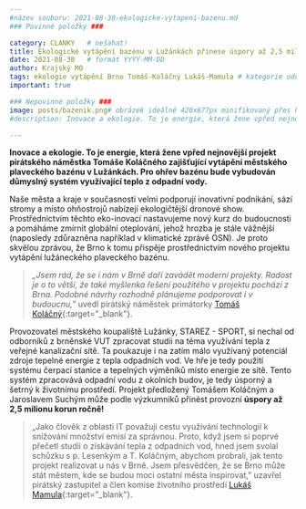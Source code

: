 ```yaml
---
#název souboru: 2021-08-30-ekologicke-vytapeni-bazenu.md
### Povinné položky ###

category: CLANKY   # nešahat!
title: Ekologické vytápění bazénu v Lužánkách přinese úspory až 2,5 milionu ročně!
date: 2021-08-30   # formát YYYY-MM-DD
author: Krajský MO
tags: ekologie vytápění Brno Tomáš-Koláčný Lukáš-Mamula # kategorie odděleny mezerami, např. volby zemědělství životní-prostředí piráti (viz https://jihomoravsky.pirati.cz/tags/)
important: true

### Nepovinné položky ###
image: posts/bazenik.png# obrázek ideálně 420x677px minifikovaný přes https://tinypng.com/
#description: Inovace a ekologie. To je energie, která žene vpřed nejnovější projekt pirátského náměstka Tomáše Koláčného zajišťující vytápění městského plaveckého bazénu v Lužánkách. Pro ohřev bazénu bude vybudován důmyslný systém využívající teplo z odpadní vody. 

---
```

**Inovace a ekologie. To je energie, která žene vpřed nejnovější projekt pirátského náměstka Tomáše Koláčného zajišťující vytápění městského plaveckého bazénu v Lužánkách. Pro ohřev bazénu bude vybudován důmyslný systém využívající teplo z odpadní vody.** 

Naše města a kraje v současnosti velmi podporují inovativní podnikání, sází stromy a místo ohňostrojů nabízejí ekologičtější dronové show. Prostřednictvím těchto eko-inovací nastavujeme nový kurz do budoucnosti a pomáháme zmírnit globální oteplování, jehož hrozba je stále vážnější (naposledy zdůrazněna například v klimatické zprávě OSN). Je proto skvělou zprávou, že Brno k tomu přispěje prostřednictvím nového projektu vytápění lužáneckého plaveckého bazénu. 

>*„Jsem rád, že se i nám v Brně daří zavádět moderní projekty. Radost je o to větší, že také myšlenka řešení použitého v projektu pochází z Brna. Podobné návrhy rozhodně plánujeme podporovat i v budoucnu,”* uvedl pirátský náměstek primátorky [Tomáš Koláčný](https://jihomoravsky.pirati.cz/lide/tomas-kolacny/){:target="_blank"}.
>

Provozovatel městského koupaliště Lužánky, STAREZ - SPORT, si nechal od odborníků z brněnské VUT zpracovat studii na téma využívání tepla z veřejné kanalizační sítě. Ta poukazuje i na zatím málo využívaný potenciál zdroje tepelné energie z tepla odpadních vod. Ve hře je tedy použití systému čerpací stanice a tepelných výměníků místo energie ze sítě. Tento systém zpracovává odpadní vodu z okolních budov, je tedy úsporný a šetrný k životnímu prostředí. Projekt předložený Tomášem Koláčným a Jaroslavem Suchým může podle výzkumníků přinést provozní **úspory až 2,5 milionu korun ročně!**

>„Jako člověk z oblasti IT považuji cestu využívání technologií k snižování množství emisí za správnou. Proto, když jsem si poprvé přečetl studii o získávání tepla z odpadních vod, hned jsem svolal schůzku s p. Lesenkým a T. Koláčným, abychom probrali, jak tento projekt realizovat u nás v Brně. Jsem přesvědčen, že se Brno může stát městem, kde se budou moci  ostatní města inspirovat,” uzavřel pirátský zastupitel a člen komise životního prostředí [Lukáš Mamula](https://jihomoravsky.pirati.cz/lide/lukas-mamula/){:target="_blank"}.
>

